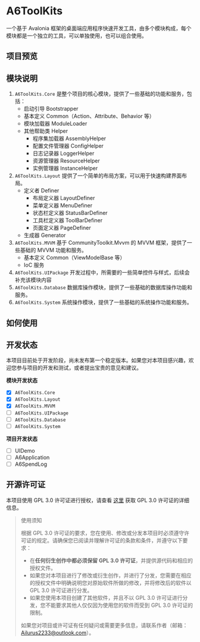 # A6ToolKits

一个基于 Avalonia 框架的桌面端应用程序快速开发工具，由多个模块构成，每个模块都是一个独立的工具，可以单独使用，也可以组合使用。

## 项目预览

## 模块说明

1. `A6ToolKits.Core` 是整个项目的核心模块，提供了一些基础的功能和服务，包括：
   - 启动引导 Bootstrapper
   - 基本定义 Common（Action、Attribute、Behavior 等）
   - 模块加载器 ModuleLoader
   - 其他帮助类 Helper
     - 程序集加载器 AssemblyHelper
     - 配置文件管理器 ConfigHelper
     - 日志记录器 LoggerHelper
     - 资源管理器 ResourceHelper
     - 实例管理器 InstanceHelper
2. `A6ToolKits.Layout` 提供了一个简单的布局方案，可以用于快速构建界面布局。
   - 定义者 Definer
     - 布局定义器 LayoutDefiner
     - 菜单定义器 MenuDefiner
     - 状态栏定义器 StatusBarDefiner
     - 工具栏定义器 ToolBarDefiner
     - 页面定义器 PageDefiner
   - 生成器 Generator
3. `A6ToolKits.MVVM` 基于 CommunityToolkit.Mvvm 的 MVVM 框架，提供了一些基础的 MVVM 功能和服务。
   - 基本定义 Common（ViewModelBase 等）
   - IoC 服务
4. `A6ToolKits.UIPackage` 开发过程中，所需要的一些简单控件与样式，后续会补充该模块内容
5. `A6ToolKits.Database` 数据库操作模块，提供了一些基础的数据库操作功能和服务。
6. `A6ToolKits.System` 系统操作模块，提供了一些基础的系统操作功能和服务。

## 如何使用


## 开发状态

本项目目前处于开发阶段，尚未发布第一个稳定版本。如果您对本项目感兴趣，欢迎您参与项目的开发和测试，或者提出宝贵的意见和建议。

**模块开发状态** 

- [x] `A6ToolKits.Core`
- [x] `A6ToolKits.Layout`
- [x] `A6ToolKits.MVVM`
- [ ] `A6ToolKits.UIPackage`
- [ ] `A6ToolKits.Database`
- [ ] `A6ToolKits.System`

**项目开发状态**
- [ ] UIDemo
- [ ] A6Application
- [ ] A6SpendLog

## 开源许可证

本项目使用 GPL 3.0 许可证进行授权，请查看 [这里](https://www.gnu.org/licenses/gpl-3.0.html) 获取 GPL 3.0 许可证的详细信息。

> 使用须知
>
> 根据 GPL 3.0 许可证的要求，您在使用、修改或分发本项目时必须遵守许可证的规定。请确保您已阅读并理解许可证的条款和条件，并遵守以下要求：
>
> - 在**任何衍生创作中都必须保留 GPL 3.0 许可证**，并提供源代码和相应的授权文件。
> - 如果您对本项目进行了修改或衍生创作，并进行了分发，您需要在相应的授权文件中明确说明您对原始软件所做的修改，并将修改后的软件以
    GPL 3.0 许可证进行分发。
> - 如果您使用本项目创建了其他软件，并且不以 GPL 3.0 许可证进行分发，您不能要求其他人仅仅因为使用您的软件而受到 GPL 3.0
    许可证的限制。
>
> 如果您对项目或许可证有任何疑问或需要更多信息，请联系作者（邮箱：[Ailurus2233@outlook.com](mailto:ailusu2233@outlook.com)）。
